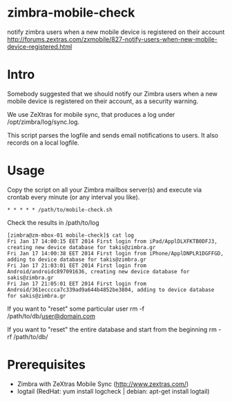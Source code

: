 zimbra-mobile-check
===================

notify zimbra users when a new mobile device is registered on their account
http://forums.zextras.com/zxmobile/827-notify-users-when-new-mobile-device-registered.html

Intro
=====

Somebody suggested that we should notify our Zimbra users when a new mobile
device is registered on their account, as a security warning.

We use ZeXtras for mobile sync, that produces a log under /opt/zimbra/log/sync.log.

This script parses the logfile and sends email notifications to users.
It also records on a local logfile.

Usage
=====

Copy the script on all your Zimbra mailbox server(s) and execute via crontab
every minute (or any interval you like).

    * * * * * /path/to/mobile-check.sh

Check the results in /path/to/log

    [zimbra@zm-mbox-01 mobile-check]$ cat log 
    Fri Jan 17 14:00:15 EET 2014 First login from iPad/ApplDLXFKTB0DFJ3, creating new device database for takis@zimbra.gr
    Fri Jan 17 14:00:38 EET 2014 First login from iPhone/ApplDNPLR1DGFFGD, adding to device database for takis@zimbra.gr
    Fri Jan 17 21:03:01 EET 2014 First login from Android/androidc897091636, creating new device database for sakis@zimbra.gr
    Fri Jan 17 21:05:01 EET 2014 First login from Android/361ecccca7c339ad9a644b4852be3804, adding to device database for sakis@zimbra.gr

If you want to "reset" some particular user
    rm -f /path/to/db/user@domain.com

If you want to "reset" the entire database and start from the beginning
    rm -rf /path/to/db/

Prerequisites
=============

* Zimbra with ZeXtras Mobile Sync (http://www.zextras.com/)
* logtail (RedHat: yum install logcheck | debian: apt-get install logtail)
